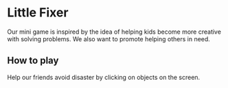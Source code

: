 # Little Fixer
Our mini game is inspired by the idea of helping kids become more creative with solving problems. We also want to promote helping others in need.

## How to play
Help our friends avoid disaster by clicking on objects on the screen.
